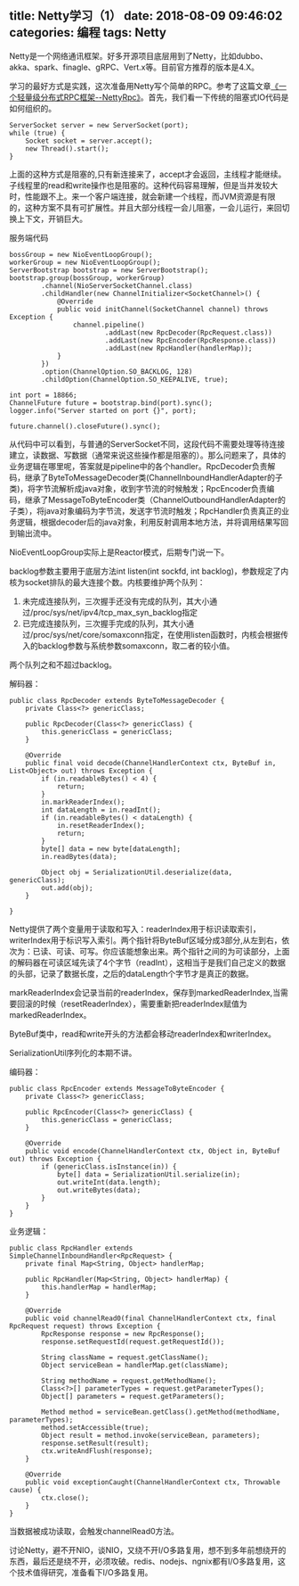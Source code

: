 title: Netty学习（1）
date: 2018-08-09 09:46:02
categories: 编程
tags: Netty
---
Netty是一个网络通讯框架。好多开源项目底层用到了Netty，比如dubbo、akka、spark、finagle、gRPC、Vert.x等。目前官方推荐的版本是4.X。
<!-- more -->


学习的最好方式是实践，这次准备用Netty写个简单的RPC。参考了这篇文章[《一个轻量级分布式RPC框架--NettyRpc》](http://www.cnblogs.com/luxiaoxun/p/5272384.html)。首先，我们看一下传统的阻塞式IO代码是如何组织的。

```
ServerSocket server = new ServerSocket(port);
while (true) {
    Socket socket = server.accept();
    new Thread().start();
}

```

上面的这种方式是阻塞的,只有新连接来了，accept才会返回，主线程才能继续。子线程里的read和write操作也是阻塞的。这种代码容易理解，但是当并发较大时，性能跟不上。来一个客户端连接，就会新建一个线程，而JVM资源是有限的，这种方案不具有可扩展性。并且大部分线程一会儿阻塞，一会儿运行，来回切换上下文，开销巨大。

服务端代码

```
bossGroup = new NioEventLoopGroup();
workerGroup = new NioEventLoopGroup();
ServerBootstrap bootstrap = new ServerBootstrap();
bootstrap.group(bossGroup, workerGroup)
        .channel(NioServerSocketChannel.class)
        .childHandler(new ChannelInitializer<SocketChannel>() {
            @Override
            public void initChannel(SocketChannel channel) throws Exception {
                channel.pipeline()
                        .addLast(new RpcDecoder(RpcRequest.class))
                        .addLast(new RpcEncoder(RpcResponse.class))
                        .addLast(new RpcHandler(handlerMap));
            }
        })
        .option(ChannelOption.SO_BACKLOG, 128)
        .childOption(ChannelOption.SO_KEEPALIVE, true);

int port = 18866;
ChannelFuture future = bootstrap.bind(port).sync();
logger.info("Server started on port {}", port);

future.channel().closeFuture().sync();
```

从代码中可以看到，与普通的ServerSocket不同，这段代码不需要处理等待连接建立，读数据、写数据（通常来说这些操作都是阻塞的）。那么问题来了，具体的业务逻辑在哪里呢，答案就是pipeline中的各个handler。RpcDecoder负责解码，继承了ByteToMessageDecoder类(ChannelInboundHandlerAdapter的子类)，将字节流解析成java对象，收到字节流的时候触发；RpcEncoder负责编码，继承了MessageToByteEncoder类（ChannelOutboundHandlerAdapter的子类），将java对象编码为字节流，发送字节流时触发；RpcHandler负责真正的业务逻辑，根据decoder后的java对象，利用反射调用本地方法，并将调用结果写回到输出流中。

NioEventLoopGroup实际上是Reactor模式，后期专门说一下。

backlog参数主要用于底层方法int listen(int sockfd, int backlog)，参数规定了内核为socket排队的最大连接个数。内核要维护两个队列：

1. 未完成连接队列，三次握手还没有完成的队列，其大小通过/proc/sys/net/ipv4/tcp_max_syn_backlog指定
2. 已完成连接队列，三次握手完成的队列，其大小通过/proc/sys/net/core/somaxconn指定，在使用listen函数时，内核会根据传入的backlog参数与系统参数somaxconn，取二者的较小值。

两个队列之和不超过backlog。

解码器：

```
public class RpcDecoder extends ByteToMessageDecoder {
    private Class<?> genericClass;

    public RpcDecoder(Class<?> genericClass) {
        this.genericClass = genericClass;
    }

    @Override
    public final void decode(ChannelHandlerContext ctx, ByteBuf in, List<Object> out) throws Exception {
        if (in.readableBytes() < 4) {
            return;
        }
        in.markReaderIndex();
        int dataLength = in.readInt();
        if (in.readableBytes() < dataLength) {
            in.resetReaderIndex();
            return;
        }
        byte[] data = new byte[dataLength];
        in.readBytes(data);

        Object obj = SerializationUtil.deserialize(data, genericClass);
        out.add(obj);
    }

}

```

Netty提供了两个变量用于读取和写入：readerIndex用于标识读取索引，writerIndex用于标识写入索引。两个指针将ByteBuf区域分成3部分,从左到右，依次为：已读、可读、可写。你应该能想象出来。两个指针之间的为可读部分，上面的解码器在可读区域先读了4个字节（readInt），这相当于是我们自己定义的数据的头部，记录了数据长度，之后的dataLength个字节才是真正的数据。

markReaderIndex会记录当前的readerIndex，保存到markedReaderIndex,当需要回滚的时候（resetReaderIndex），需要重新把readerIndex赋值为markedReaderIndex。

ByteBuf类中，read和write开头的方法都会移动readerIndex和writerIndex。

SerializationUtil序列化的本期不讲。

编码器：

```
public class RpcEncoder extends MessageToByteEncoder {
    private Class<?> genericClass;

    public RpcEncoder(Class<?> genericClass) {
        this.genericClass = genericClass;
    }

    @Override
    public void encode(ChannelHandlerContext ctx, Object in, ByteBuf out) throws Exception {
        if (genericClass.isInstance(in)) {
            byte[] data = SerializationUtil.serialize(in);
            out.writeInt(data.length);
            out.writeBytes(data);
        }
    }
}
```
业务逻辑：

```
public class RpcHandler extends SimpleChannelInboundHandler<RpcRequest> {
    private final Map<String, Object> handlerMap;

    public RpcHandler(Map<String, Object> handlerMap) {
        this.handlerMap = handlerMap;
    }

    @Override
    public void channelRead0(final ChannelHandlerContext ctx, final RpcRequest request) throws Exception {
        RpcResponse response = new RpcResponse();
        response.setRequestId(request.getRequestId());

        String className = request.getClassName();
        Object serviceBean = handlerMap.get(className);

        String methodName = request.getMethodName();
        Class<?>[] parameterTypes = request.getParameterTypes();
        Object[] parameters = request.getParameters();

        Method method = serviceBean.getClass().getMethod(methodName, parameterTypes);
        method.setAccessible(true);
        Object result = method.invoke(serviceBean, parameters);
        response.setResult(result);
        ctx.writeAndFlush(response);
    }

    @Override
    public void exceptionCaught(ChannelHandlerContext ctx, Throwable cause) {
        ctx.close();
    }
}
```

当数据被成功读取，会触发channelRead0方法。

讨论Netty，避不开NIO，谈NIO，又绕不开I/O多路复用，想不到多年前想绕开的东西，最后还是绕不开，必须攻破。redis、nodejs、ngnix都有I/O多路复用，这个技术值得研究，准备看下I/O多路复用。